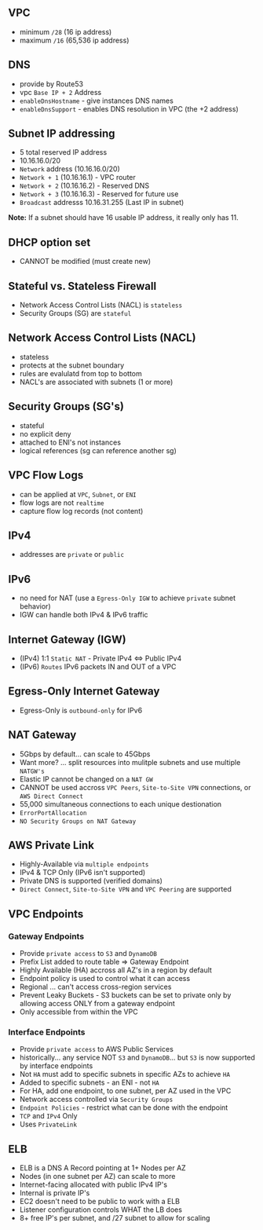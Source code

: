 ## VPC

- minimum `/28` (16 ip address)
- maximum `/16` (65,536 ip address)

## DNS

- provide by Route53
- vpc `Base IP + 2` Address
- `enableDnsHostname` - give instances DNS names
- `enableDnsSupport` - enables DNS resolution in VPC (the +2 address)

## Subnet IP addressing

- 5 total reserved IP address
- 10.16.16.0/20
- `Network` address (10.16.16.0/20)
- `Network + 1` (10.16.16.1) - VPC router
- `Network + 2` (10.16.16.2) - Reserved DNS
- `Network + 3` (10.16.16.3) - Reserved for future use
- `Broadcast` addresss 10.16.31.255 (Last IP in subnet)

**Note:** If a subnet should have 16 usable IP address, it really only has 11.

## DHCP option set

- CANNOT be modified (must create new)

## Stateful vs. Stateless Firewall

- Network Access Control Lists (NACL) is `stateless`
- Security Groups (SG) are `stateful`

## Network Access Control Lists (NACL)

- stateless
- protects at the subnet boundary
- rules are evalulatd from top to bottom
- NACL's are associated with subnets (1 or more)

## Security Groups (SG's)

- stateful
- no explicit deny
- attached to ENI's not instances
- logical references (sg can reference another sg)

## VPC Flow Logs

- can be applied at `VPC`, `Subnet`, or `ENI`
- flow logs are not `realtime`
- capture flow log records (not content)

## IPv4

- addresses are `private` or `public`


## IPv6

- no need for NAT (use a `Egress-Only IGW` to achieve `private` subnet behavior)
- IGW can handle both IPv4 & IPv6 traffic


## Internet Gateway (IGW)

- (IPv4) 1:1 `Static NAT` - Private IPv4 <=> Public IPv4
- (IPv6) `Routes` IPv6 packets IN and OUT of a VPC

## Egress-Only Internet Gateway

- Egress-Only is `outbound-only` for IPv6

## NAT Gateway

- 5Gbps by default... can scale to 45Gbps
- Want more? ... split resources into mulitple subnets and use multiple `NATGW's`
- Elastic IP cannot be changed on a `NAT GW`
- CANNOT be used accross `VPC Peers`, `Site-to-Site VPN` connections, or `AWS Direct Connect`
- 55,000 simultaneous connections to each unique destionation
- `ErrorPortAllocation`
- `NO Security Groups on NAT Gateway`

## AWS Private Link

- Highly-Available via `multiple endpoints`
- IPv4 & TCP Only (IPv6 isn't supported)
- Private DNS is supported (verified domains)
- `Direct Connect`, `Site-to-Site VPN` and `VPC Peering` are supported

## VPC Endpoints

### Gateway Endpoints

- Provide `private access` to `S3` and `DynamoDB`
- Prefix List added to route table => Gateway Endpoint
- Highly Available (HA) accross all AZ's in a region by default
- Endpoint policy is used to control what it can access
- Regional ... can't access cross-region services
- Prevent Leaky Buckets - S3 buckets can be set to private only by allowing access ONLY from a gateway endpoint
- Only accessible from within the VPC

### Interface Endpoints

- Provide `private access` to AWS Public Services
- historically... any service NOT `S3` and `DynamoDB`... but `S3` is now supported by interface endpoints
- Not `HA` must add to specific subnets in specific AZs to achieve `HA`
- Added to specific subnets - an ENI - not `HA`
- For HA, add one endpoint, to one subnet, per AZ used in the VPC
- Network access controlled via `Security Groups`
- `Endpoint Policies` - restrict what can be done with the endpoint
- `TCP` and `IPv4` Only
- Uses `PrivateLink`

## ELB

- ELB is a DNS A Record pointing at 1+ Nodes per AZ
- Nodes (in one subnet per AZ) can scale to more
- Internet-facing allocated with public IPv4 IP's
- Internal is private IP's
- EC2 doesn't need to be public to work with a ELB
- Listener configuration controls WHAT the LB does
- 8+ free IP's per subnet, and /27 subnet to allow for scaling







